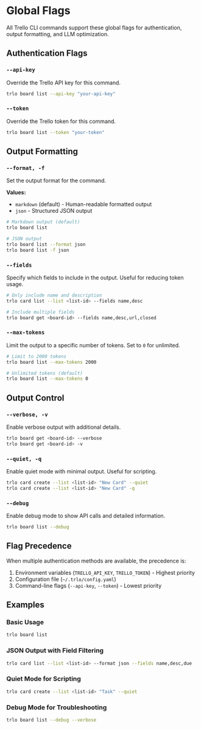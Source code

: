 # Global Flags

All Trello CLI commands support these global flags for authentication, output formatting, and LLM optimization.

## Authentication Flags

### `--api-key`
Override the Trello API key for this command.

```bash
trlo board list --api-key "your-api-key"
```

### `--token`
Override the Trello token for this command.

```bash
trlo board list --token "your-token"
```

## Output Formatting

### `--format, -f`
Set the output format for the command.

**Values:**
- `markdown` (default) - Human-readable formatted output
- `json` - Structured JSON output

```bash
# Markdown output (default)
trlo board list

# JSON output
trlo board list --format json
trlo board list -f json
```

### `--fields`
Specify which fields to include in the output. Useful for reducing token usage.

```bash
# Only include name and description
trlo card list --list <list-id> --fields name,desc

# Include multiple fields
trlo board get <board-id> --fields name,desc,url,closed
```

### `--max-tokens`
Limit the output to a specific number of tokens. Set to `0` for unlimited.

```bash
# Limit to 2000 tokens
trlo board list --max-tokens 2000

# Unlimited tokens (default)
trlo board list --max-tokens 0
```

## Output Control

### `--verbose, -v`
Enable verbose output with additional details.

```bash
trlo board get <board-id> --verbose
trlo board get <board-id> -v
```

### `--quiet, -q`
Enable quiet mode with minimal output. Useful for scripting.

```bash
trlo card create --list <list-id> "New Card" --quiet
trlo card create --list <list-id> "New Card" -q
```

### `--debug`
Enable debug mode to show API calls and detailed information.

```bash
trlo board list --debug
```

## Flag Precedence

When multiple authentication methods are available, the precedence is:

1. Environment variables (`TRELLO_API_KEY`, `TRELLO_TOKEN`) - Highest priority
2. Configuration file (`~/.trlo/config.yaml`)
3. Command-line flags (`--api-key`, `--token`) - Lowest priority

## Examples

### Basic Usage
```bash
trlo board list
```

### JSON Output with Field Filtering
```bash
trlo card list --list <list-id> --format json --fields name,desc,due
```

### Quiet Mode for Scripting
```bash
trlo card create --list <list-id> "Task" --quiet
```

### Debug Mode for Troubleshooting
```bash
trlo board list --debug --verbose
```
